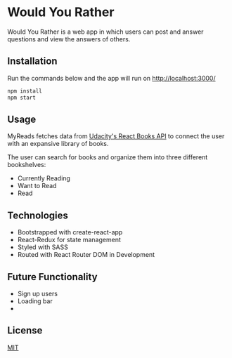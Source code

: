 # Would You Rather

Would You Rather is a web app in which users can post and answer questions and view the answers of others.

## Installation

Run the commands below and the app will run on [http://localhost:3000/](http://localhost:3000/)

```bash
npm install
npm start
```

## Usage

MyReads fetches data from [Udacity's React Books API](https://reactnd-books-api.udacity.com/) to connect the user with an expansive library of books.

The user can search for books and organize them into three different bookshelves:

- Currently Reading
- Want to Read
- Read

## Technologies

- Bootstrapped with create-react-app
- React-Redux for state management
- Styled with SASS
- Routed with React Router DOM in Development

## Future Functionality

- Sign up users
- Loading bar
- 

## License

[MIT](https://choosealicense.com/licenses/mit/)
